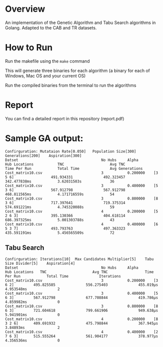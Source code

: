 # Overview 
An implementation of the Genetic Algorithm and Tabu Search algorithms in Golang. Adapted to the CAB and TR datasets.

# How to Run
Run the makefile using the `make` command

This will generate three binaries for each algorithm (a binary for each of Windows, Mac OS and your current OS)

Run the compiled binaries from the terminal to run the algorithms

# Report
You can find a detailed report in this repository (report.pdf)


# Sample GA output:

```
Confirguration: Mutataion Rate[0.050]   Population Size[300]    Generations[200]    Aspiration[300]
Datset                                      No Hubs     Alpha       Hub Locations           TNC                     Avg TNC                 Time Per Run            Total Time              Avg Generations     
Cost_matrix10.csv                           3           0.200000    [3 5 6]                 491.934331              492.323457              342.477838ms            3.62031503s             36                  
Cost_matrix10.csv                           3           0.400000    [5 3 6]                 567.912798              567.912798              468.811565ms            4.171716559s            54                  
Cost_matrix10.csv                           3           0.800000    [8 3 6]                 717.397641              719.375314              574.691221ms            4.745320088s            59                  
Cost_matrix10.csv                           4           0.200000    [5 2 6 3]               395.130366              404.618114              686.397325ms            5.001303788s            43                  
Cost_matrix10.csv                           4           0.400000    [6 5 3 7]               493.793763              497.363323              435.591191ms            5.456565509s            72                  
```

## Tabu Search

```
Confirguration: Iterations[10]  Max Candidates Multiplier[5]    Tabu Size Divider[5]    Aspiration[4]
Datset                                      No Hubs     Alpha       Hub Locations   TNC                     Avg TNC                 Time Per Run            Total Time              Iterations          
Cost_matrix10.csv                           3           0.200000    [3 6 2]         495.825585              556.275403              455.019µs               4.953548ms              2                   
Cost_matrix10.csv                           3           0.400000    [5 6 3]         567.912798              677.708844              419.786µs               4.859982ms              0                   
Cost_matrix10.csv                           3           0.800000    [8 6 3]         721.604618              799.661906              949.638µs               5.941901ms              0                   
Cost_matrix10.csv                           4           0.200000    [8 3 2 6]       409.691932              475.798844              367.945µs               3.84893ms               2                   
Cost_matrix10.csv                           4           0.400000    [2 7 6 3]       515.555264              561.904177              378.977µs               4.356536ms              0                   
```
